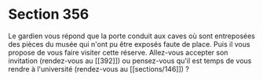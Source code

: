 # Section 356

Le gardien vous répond que la porte conduit aux caves où sont entreposées des pièces du musée qui n'ont pu être exposés faute de place. Puis il vous propose de vous faire visiter cette réserve. Allez-vous accepter son invitation (rendez-vous au [[392]]) ou pensez-vous qu'il est temps de vous rendre à l'université (rendez-vous au [[sections/146]]) ?